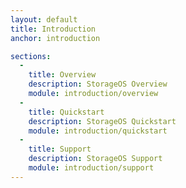 ```yaml
---
layout: default
title: Introduction
anchor: introduction

sections:
  -
    title: Overview
    description: StorageOS Overview
    module: introduction/overview
  -
    title: Quickstart
    description: StorageOS Quickstart
    module: introduction/quickstart
  -
    title: Support
    description: StorageOS Support
    module: introduction/support
---
```

